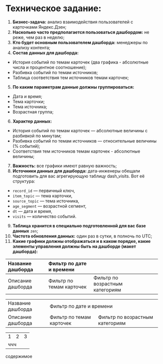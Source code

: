# Техническое задание:
1. **Бизнес-задача:** анализ взаимодействия пользователей с карточками Яндекс.Дзен;
2. **Насколько часто предполагается пользоваться дашбордом:** не реже, чем раз в неделю;
3. **Кто будет основным пользователем дашборда:** менеджеры по анализу контента;
4. **Состав данных для дашборда:**
- История событий по темам карточек (два графика - абсолютные числа и процентное соотношение);
- Разбивка событий по темам источников;
- Таблица соответствия тем источников темам карточек;
5. **По каким параметрам данные должны группироваться:**
- Дата и время;
- Тема карточки;
- Тема источника;
- Возрастная группа;
6. **Характер данных:**
- История событий по темам карточек — абсолютные величины с разбивкой по минутам;
- Разбивка событий по темам источников — относительные величины (% событий);
- Соответствия тем источников темам карточек - абсолютные величины;
7. **Важность:** все графики имеют равную важность;
8. **Источники данных для дашборда:** дата-инженеры обещали подготовить для вас агрегирующую таблицу dash_visits. Вот её структура:
- `record_id` — первичный ключ,
- `item_topic` — тема карточки,
- `source_topic` — тема источника,
- `age_segment` — возрастной сегмент,
- `dt` — дата и время,
- `visits` — количество событий.
9. **Таблица хранится в специально подготовленной для вас базе данных** `zen`;
10. **Частота обновления данных:** один раз в сутки, в полночь по UTC;
11. **Какие графики должны отображаться и в каком порядке, какие элементы управления должны быть на дашборде (макет дашборда):**

| Название дашборда | Фильтр по дате и времени|  |  |  |
| :---------------------- | :---------------------- | :---------------------- |:---------------------- |:---------------------- |
|Описание дашборда | Фильтр по темам карточек | Фильтр по возрастным категориям |  |  |


<table>
<tr><td colspan="2"> Название дашборда                       </td><td colspan="2">          Фильтр по дате и времени </td></tr>
<tr><td colspan="2"> Описание дашборда             </td><td> Фильтр по темам карточек </td><td> Фильтр по возрастным категориям </td></tr>
<table>
<tr><td> 1 </td><td> 2 </td><td> 3 </td></tr>
<tr><td colspan="3"> ччч </td></tr>
</table>

<td colspan="2">
<tr><td colspan="2">содержимое</td></tr>
